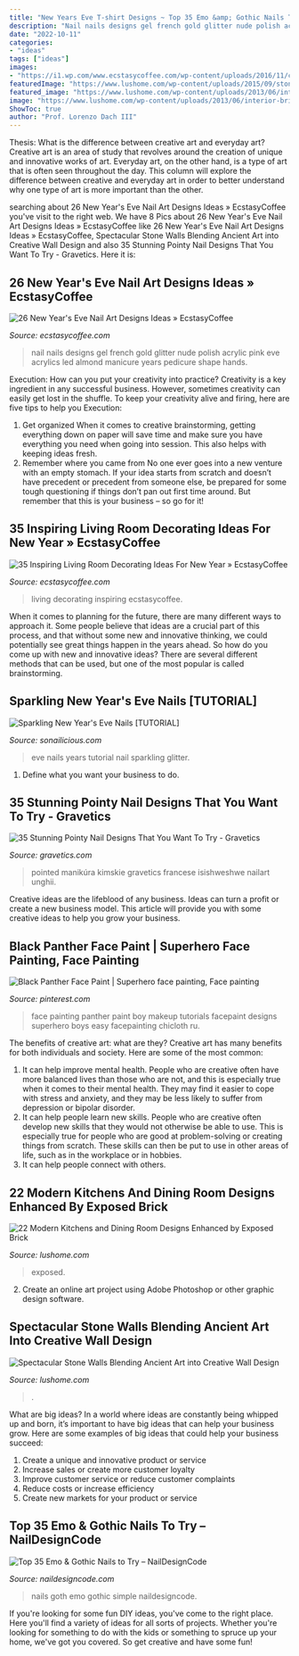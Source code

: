 ```yaml
---
title: "New Years Eve T-shirt Designs ~ Top 35 Emo &amp; Gothic Nails To Try – Naildesigncode"
description: "Nail nails designs gel french gold glitter nude polish acrylic pink eve acrylics led almond manicure years pedicure shape hands"
date: "2022-10-11"
categories:
- "ideas"
tags: ["ideas"]
images:
- "https://i1.wp.com/www.ecstasycoffee.com/wp-content/uploads/2016/11/creative-living-room14.jpg?resize=600%2C784"
featuredImage: "https://www.lushome.com/wp-content/uploads/2015/09/stone-walls-natural-stone-wall-design-ideas-4.jpg"
featured_image: "https://www.lushome.com/wp-content/uploads/2013/06/interior-brick-wall-ceiling-designs-modern-kitchens-dining-rooms-10.jpg"
image: "https://www.lushome.com/wp-content/uploads/2013/06/interior-brick-wall-ceiling-designs-modern-kitchens-dining-rooms-10.jpg"
ShowToc: true
author: "Prof. Lorenzo Dach III"
---
```



Thesis: What is the difference between creative art and everyday art?
Creative art is an area of study that revolves around the creation of unique and innovative works of art. Everyday art, on the other hand, is a type of art that is often seen throughout the day. This column will explore the difference between creative and everyday art in order to better understand why one type of art is more important than the other.

	

		
searching about 26 New Year&#039;s Eve Nail Art Designs Ideas » EcstasyCoffee you've visit to the right web. We have 8 Pics about 26 New Year&#039;s Eve Nail Art Designs Ideas » EcstasyCoffee like 26 New Year&#039;s Eve Nail Art Designs Ideas » EcstasyCoffee, Spectacular Stone Walls Blending Ancient Art into Creative Wall Design and also 35 Stunning Pointy Nail Designs That You Want To Try - Gravetics. Here it is:
		
    
## 26 New Year&#039;s Eve Nail Art Designs Ideas » EcstasyCoffee

<img loading=lazy src="https://i1.wp.com/www.ecstasycoffee.com/wp-content/uploads/2016/11/Specialises-in-Acrylics.jpg?resize=612%2C612" onerror="this.onerror=null;this.src='https://tse4.mm.bing.net/th?id=OIP.Z02wstXqnqqir5ph-HmyhgHaHa&amp;pid=15.1';" alt="26 New Year&#039;s Eve Nail Art Designs Ideas » EcstasyCoffee">

_Source: ecstasycoffee.com_

>nail nails designs gel french gold glitter nude polish acrylic pink eve acrylics led almond manicure years pedicure shape hands. 

	

Execution: How can you put your creativity into practice?
Creativity is a key ingredient in any successful business. However, sometimes creativity can easily get lost in the shuffle. To keep your creativity alive and firing, here are five tips to help you Execution:
1. Get organized
When it comes to creative brainstorming, getting everything down on paper will save time and make sure you have everything you need when going into session. This also helps with keeping ideas fresh.
2. Remember where you came from
No one ever goes into a new venture with an empty stomach. If your idea starts from scratch and doesn’t have precedent or precedent from someone else, be prepared for some tough questioning if things don’t pan out first time around. But remember that this is your business – so go for it!

    
## 35 Inspiring Living Room Decorating Ideas For New Year » EcstasyCoffee

<img loading=lazy src="https://i1.wp.com/www.ecstasycoffee.com/wp-content/uploads/2016/11/creative-living-room14.jpg?resize=600%2C784" onerror="this.onerror=null;this.src='https://tse4.mm.bing.net/th?id=OIP.t6VSn3EwGJQpa-IOiVLt6QHaJr&amp;pid=15.1';" alt="35 Inspiring Living Room Decorating Ideas For New Year » EcstasyCoffee">

_Source: ecstasycoffee.com_

>living decorating inspiring ecstasycoffee. 

	

When it comes to planning for the future, there are many different ways to approach it. Some people believe that ideas are a crucial part of this process, and that without some new and innovative thinking, we could potentially see great things happen in the years ahead. So how do you come up with new and innovative ideas? There are several different methods that can be used, but one of the most popular is called brainstorming.

    
## Sparkling New Year&#039;s Eve Nails [TUTORIAL]

<img loading=lazy src="http://sonailicious.com/wp-content/uploads/2015/12/new-years-eve-nails-tutorial-1.jpg" onerror="this.onerror=null;this.src='https://tse1.mm.bing.net/th?id=OIP.H8OkPJSnUrIjzGgEPAM9KwHaLG&amp;pid=15.1';" alt="Sparkling New Year&#039;s Eve Nails [TUTORIAL]">

_Source: sonailicious.com_

>eve nails years tutorial nail sparkling glitter. 

	

1. Define what you want your business to do.

    
## 35 Stunning Pointy Nail Designs That You Want To Try - Gravetics

<img loading=lazy src="https://www.gravetics.com/wp-content/uploads/2017/01/Pointed-Acrylic-Nails.jpg" onerror="this.onerror=null;this.src='https://tse2.mm.bing.net/th?id=OIP.Igjarr3s45CC4uw_gbJTsAHaHa&amp;pid=15.1';" alt="35 Stunning Pointy Nail Designs That You Want To Try - Gravetics">

_Source: gravetics.com_

>pointed manikúra kimskie gravetics francese isishweshwe nailart unghii. 

	

Creative ideas are the lifeblood of any business. Ideas can turn a profit or create a new business model. This article will provide you with some creative ideas to help you grow your business.

    
## Black Panther Face Paint | Superhero Face Painting, Face Painting

<img loading=lazy src="https://i.pinimg.com/736x/d5/8d/e9/d58de94b8ae121a7a5fb506e5c42b67c.jpg" onerror="this.onerror=null;this.src='https://tse3.mm.bing.net/th?id=OIP.KwCg8BYml1AIna4yRqQBpwHaNK&amp;pid=15.1';" alt="Black Panther Face Paint | Superhero face painting, Face painting">

_Source: pinterest.com_

>face painting panther paint boy makeup tutorials facepaint designs superhero boys easy facepainting chicloth ru. 

	

The benefits of creative art: what are they?
Creative art has many benefits for both individuals and society. Here are some of the most common: 
1) It can help improve mental health. People who are creative often have more balanced lives than those who are not, and this is especially true when it comes to their mental health. They may find it easier to cope with stress and anxiety, and they may be less likely to suffer from depression or bipolar disorder.
2) It can help people learn new skills. People who are creative often develop new skills that they would not otherwise be able to use. This is especially true for people who are good at problem-solving or creating things from scratch. These skills can then be put to use in other areas of life, such as in the workplace or in hobbies.
3) It can help people connect with others.

    
## 22 Modern Kitchens And Dining Room Designs Enhanced By Exposed Brick

<img loading=lazy src="https://www.lushome.com/wp-content/uploads/2013/06/interior-brick-wall-ceiling-designs-modern-kitchens-dining-rooms-10.jpg" onerror="this.onerror=null;this.src='https://tse3.mm.bing.net/th?id=OIP.2_R6zunWAssYe4OSbjOERgHaJ-&amp;pid=15.1';" alt="22 Modern Kitchens and Dining Room Designs Enhanced by Exposed Brick">

_Source: lushome.com_

>exposed. 

	

2. Create an online art project using Adobe Photoshop or other graphic design software.

    
## Spectacular Stone Walls Blending Ancient Art Into Creative Wall Design

<img loading=lazy src="https://www.lushome.com/wp-content/uploads/2015/09/stone-walls-natural-stone-wall-design-ideas-4.jpg" onerror="this.onerror=null;this.src='https://tse3.mm.bing.net/th?id=OIP.r734Inp5hwW1fxbaURIoWAHaIE&amp;pid=15.1';" alt="Spectacular Stone Walls Blending Ancient Art into Creative Wall Design">

_Source: lushome.com_

>. 

	

What are big ideas?
In a world where ideas are constantly being whipped up and born, it’s important to have big ideas that can help your business grow. Here are some examples of big ideas that could help your business succeed: 
1. Create a unique and innovative product or service 
2. Increase sales or create more customer loyalty 
3. Improve customer service or reduce customer complaints 
4. Reduce costs or increase efficiency 
5. Create new markets for your product or service 

    
## Top 35 Emo &amp; Gothic Nails To Try – NailDesignCode

<img loading=lazy src="https://naildesigncode.com/wp-content/uploads/2017/11/simple-goth-nails.jpg" onerror="this.onerror=null;this.src='https://tse2.mm.bing.net/th?id=OIP.k3_XUBLAVLOcDc5W6-15zwHaHa&amp;pid=15.1';" alt="Top 35 Emo &amp; Gothic Nails to Try – NailDesignCode">

_Source: naildesigncode.com_

>nails goth emo gothic simple naildesigncode. 

	

If you're looking for some fun DIY ideas, you've come to the right place. Here you'll find a variety of ideas for all sorts of projects. Whether you're looking for something to do with the kids or something to spruce up your home, we've got you covered. So get creative and have some fun!

